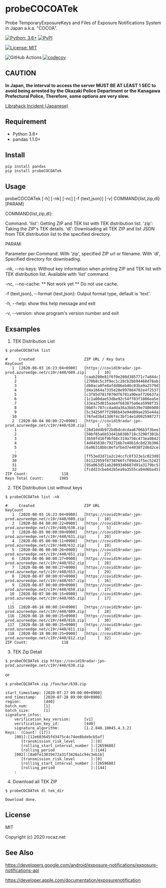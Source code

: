 # probeCOCOATek
Probe TemporaryExposureKeys and Files of Exposure Notifications System in Japan a.k.a. "COCOA".

[![Python: 3.6+](https://img.shields.io/badge/Python-3.6+-4584b6.svg?style=popout&logo=python)](https://www.python.org/) [![PyPI](https://img.shields.io/pypi/v/probeCOCOATek)](https://pypi.org/project/probeCOCOATek/)

[![License: MIT](https://img.shields.io/badge/License-MIT-yellow.svg)](https://opensource.org/licenses/MIT)

![GitHub Actions](https://github.com/rocaz/probeCOCOATek/workflows/GitHub%20Actions/badge.svg) [![codecov](https://codecov.io/gh/rocaz/probeCOCOATek/branch/master/graph/badge.svg)](https://codecov.io/gh/rocaz/probeCOCOATek)

## CAUTION

**In Japan, the interval to access the server MUST BE AT LEAST 1 SEC to avoid being arrested by the Okazaki Police Department or the Kanagawa Prefectural Police, Therefore, some options are very slow.**

[Librahack Incident (Japanese)](https://ja.wikipedia.org/wiki/%E5%B2%A1%E5%B4%8E%E5%B8%82%E7%AB%8B%E4%B8%AD%E5%A4%AE%E5%9B%B3%E6%9B%B8%E9%A4%A8%E4%BA%8B%E4%BB%B6, "Librahack Incident (Japanese)")

## Requirement

- Python 3.6+
- pandas 1.1.0+

## Install

```
pip install pandas
pip install probeCOCOATek
```

## Usage

probeCOCOATek [-h] [-nk] [-nc] [-f {text,json}] [-v] COMMAND{list,zip,dl} [PARAM]

COMMAND{list,zip,dl}:

   Command. 'list': Getting ZIP and TEK list with TEK distribution list. 'zip': Taking the ZIP's TEK details. 'dl': Downloading all TEK ZIP and list JSON from TEK distribution list to the specified directory.

PARAM:

   Parameter per Command. With 'zip', specified ZIP url or filename. With 'dl', Specified directory for downloading.

-nk, --no-keys:                        Without key information when printing ZIP and TEK list with TEK distribution list. Available with 'list' command.

-nc, --no-cache:                       \*\* Not work yet \*\* Do not use cache.

-f {text,json}, --format {text,json}:  Output format type, default is 'text'.

-h, --help:                            show this help message and exit

-v, --version:                         show program's version number and exit

## Exsamples

1. TEK Distribution List

```$ probeCOCOATek list```

```
#     Created                      ZIP URL / Key Data                                                 KeyCount
   1  [2020-08-03 16:23:04+0900]   [https://covid19radar-jpn-prod.azureedge.net/c19r/440/609.zip]     [  10]
    1                              [caab200e81f6f0e208d385771c7a844c]
    2                              [270b8c5c3f9ec1c28cb2bb94468d78ab]
    3                              [db0aca0fe8afdd86eb46c03ba9a2579d]
    4                              [d4a1664a7335e28e997864702e4f2537]
    5                              [c3f85d781f070df6781a90eaf726637a]
    6                              [1c1a00dae53dbe92c54ff03f1086ea5e]
    7                              [33ea25d015aae4f683875a0ea5998f35]
    8                              [0b8fc787cc4adda36a3bb539e7486980]
    9                              [5c34250f7f2986b43e94d09ae295e44a]
   10                              [76fed3b413d6f4c3bf14e1d092598727]
   2  [2020-08-04 00:00:22+0900]   [https://covid19radar-jpn-prod.azureedge.net/c19r/440/630.zip]     [   5]
    1                              [26d1dd4b972bdbdcdcdaa6706b3f3bee]
    2                              [50bf85a6b53d41b830b718c3298f301b]
    3                              [3b50fd16f9bf68c319a758c473ea9842]
    4                              [4d445838c792716b7e40b1dc8d23b386]
    5                              [6a9b318bbc0efafbed7e4938f2d6d2ce]
    :
   29                              [ff53ed3d71a2c24ccfc8f323e1c023d0]
   30                              [81122959f8738766fcf89da1f5ec5242]
   31                              [95a063d51ab208934b687d91a3179bc5]
   32                              [fcdd23cbe642b5ea9a3555ca94d6ba45]
ZIP Count:               118
Keys Total Count:       1985
```

2. TEK Distribution List without keys

```$ probeCOCOATek list -nk```

```
#     Created                      ZIP URL                                                            KeyCount
   1  [2020-08-03 16:23:04+0900]   [https://covid19radar-jpn-prod.azureedge.net/c19r/440/609.zip]     [  10]
   2  [2020-08-04 00:00:22+0900]   [https://covid19radar-jpn-prod.azureedge.net/c19r/440/630.zip]     [   5]
   3  [2020-08-05 00:00:09+0900]   [https://covid19radar-jpn-prod.azureedge.net/c19r/440/631.zip]     [  20]
   4  [2020-08-05 00:00:11+0900]   [https://covid19radar-jpn-prod.azureedge.net/c19r/440/632.zip]     [  19]
   5  [2020-08-06 00:00:26+0900]   [https://covid19radar-jpn-prod.azureedge.net/c19r/440/651.zip]     [  27]
   6  [2020-08-06 00:00:27+0900]   [https://covid19radar-jpn-prod.azureedge.net/c19r/440/652.zip]     [  28]
   7  [2020-08-06 00:00:27+0900]   [https://covid19radar-jpn-prod.azureedge.net/c19r/440/653.zip]     [  29]
   8  [2020-08-07 00:00:07+0900]   [https://covid19radar-jpn-prod.azureedge.net/c19r/440/657.zip]     [  16]
   9  [2020-08-07 00:00:09+0900]   [https://covid19radar-jpn-prod.azureedge.net/c19r/440/658.zip]     [  17]
  10  [2020-08-07 00:00:15+0900]   [https://covid19radar-jpn-prod.azureedge.net/c19r/440/665.zip]     [  17]
   :
 115  [2020-08-18 00:00:24+0900]   [https://covid19radar-jpn-prod.azureedge.net/c19r/440/809.zip]     [  28]
 116  [2020-08-18 00:00:25+0900]   [https://covid19radar-jpn-prod.azureedge.net/c19r/440/810.zip]     [  30]
 117  [2020-08-18 00:00:25+0900]   [https://covid19radar-jpn-prod.azureedge.net/c19r/440/811.zip]     [  30]
 118  [2020-08-18 00:00:25+0900]   [https://covid19radar-jpn-prod.azureedge.net/c19r/440/812.zip]     [  32]
ZIP Count:               118
```

3. TEK Zip Detail

```$ probeCOCOATek zip https://covid19radar-jpn-prod.azureedge.net/c19r/440/638.zip```

or

```$ probeCOCOATek zip /foo/bar/638.zip```

```
start_timestamp: [2020-07-27 09:00:00+0900]
end_timestamp:   [2020-07-28 09:00:00+0900]
region:          [440]
batch_num:       [1]
batch_size:      [1]
signature_infos:
    verification_key_version:      [v1]
    verification_key_id:           [440]
    signature_algorithm:           [1.2.840.10045.4.3.2]
Keys:  (Count: [17])
    [001]:[12e603645fd3475c4c74ee8bdebcb5af]
       [transmission_risk_level       ]:[0]
       [rolling_start_interval_number ]:[2659680]
       [rolling_period                ]:[144]
    [002]:[8a0fe13019472a31f3426a1c94c3eb1b]
       [transmission_risk_level       ]:[0]
       [rolling_start_interval_number ]:[2659680]
       [rolling_period                ]:[144]
    :
```

4. Download all TEK ZIP

```$ probeCOCOATek dl tek_dir```

```
Download done.
```

## License

MIT

Copyright (c) 2020 rocaz.net

## See Also

https://developers.google.com/android/exposure-notifications/exposure-notifications-api

https://developer.apple.com/documentation/exposurenotification
